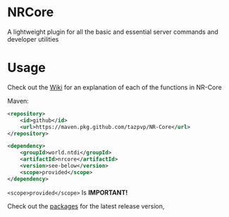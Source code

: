 # NRCore
A lightweight plugin for all the basic and essential server commands and developer utilities

# Usage
Check out the [Wiki]() for an explanation of each of the functions in NR-Core

Maven: 

```xml
<repository>
    <id>github</id>
    <url>https://maven.pkg.github.com/tazpvp/NR-Core</url>
</repository>

<dependency>
    <groupId>world.ntdi</groupId>
    <artifactId>nrcore</artifactId>
    <version>see-below</version>
    <scope>provided</scope>
</dependency>
```

`<scope>provided</scope>` Is **IMPORTANT!**

Check out the [packages](https://github.com/tazpvp/NR-Core/packages/) for the latest release version,
